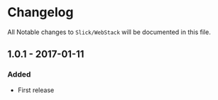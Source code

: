 # Changelog

All Notable changes to `Slick/WebStack` will be documented in this file.

## 1.0.1 - 2017-01-11

### Added
- First release 